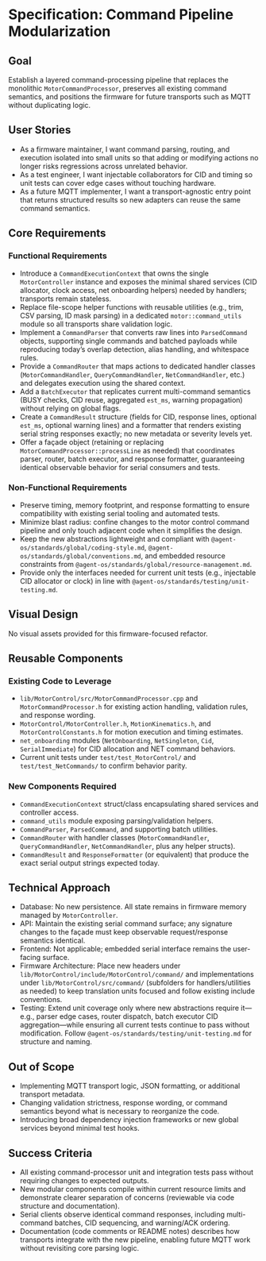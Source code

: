 # Specification: Command Pipeline Modularization

## Goal
Establish a layered command-processing pipeline that replaces the monolithic `MotorCommandProcessor`, preserves all existing command semantics, and positions the firmware for future transports such as MQTT without duplicating logic.

## User Stories
- As a firmware maintainer, I want command parsing, routing, and execution isolated into small units so that adding or modifying actions no longer risks regressions across unrelated behavior.
- As a test engineer, I want injectable collaborators for CID and timing so unit tests can cover edge cases without touching hardware.
- As a future MQTT implementer, I want a transport-agnostic entry point that returns structured results so new adapters can reuse the same command semantics.

## Core Requirements
### Functional Requirements
- Introduce a `CommandExecutionContext` that owns the single `MotorController` instance and exposes the minimal shared services (CID allocator, clock access, net onboarding helpers) needed by handlers; transports remain stateless.
- Replace file-scope helper functions with reusable utilities (e.g., trim, CSV parsing, ID mask parsing) in a dedicated `motor::command_utils` module so all transports share validation logic.
- Implement a `CommandParser` that converts raw lines into `ParsedCommand` objects, supporting single commands and batched payloads while reproducing today’s overlap detection, alias handling, and whitespace rules.
- Provide a `CommandRouter` that maps actions to dedicated handler classes (`MotorCommandHandler`, `QueryCommandHandler`, `NetCommandHandler`, etc.) and delegates execution using the shared context.
- Add a `BatchExecutor` that replicates current multi-command semantics (BUSY checks, CID reuse, aggregated `est_ms`, warning propagation) without relying on global flags.
- Create a `CommandResult` structure (fields for CID, response lines, optional `est_ms`, optional warning lines) and a formatter that renders existing serial string responses exactly; no new metadata or severity levels yet.
- Offer a façade object (retaining or replacing `MotorCommandProcessor::processLine` as needed) that coordinates parser, router, batch executor, and response formatter, guaranteeing identical observable behavior for serial consumers and tests.

### Non-Functional Requirements
- Preserve timing, memory footprint, and response formatting to ensure compatibility with existing serial tooling and automated tests.
- Minimize blast radius: confine changes to the motor control command pipeline and only touch adjacent code when it simplifies the design.
- Keep the new abstractions lightweight and compliant with `@agent-os/standards/global/coding-style.md`, `@agent-os/standards/global/conventions.md`, and embedded resource constraints from `@agent-os/standards/global/resource-management.md`.
- Provide only the interfaces needed for current unit tests (e.g., injectable CID allocator or clock) in line with `@agent-os/standards/testing/unit-testing.md`.

## Visual Design
No visual assets provided for this firmware-focused refactor.

## Reusable Components
### Existing Code to Leverage
- `lib/MotorControl/src/MotorCommandProcessor.cpp` and `MotorCommandProcessor.h` for existing action handling, validation rules, and response wording.
- `MotorControl/MotorController.h`, `MotionKinematics.h`, and `MotorControlConstants.h` for motion execution and timing estimates.
- `net_onboarding` modules (`NetOnboarding`, `NetSingleton`, `Cid`, `SerialImmediate`) for CID allocation and NET command behaviors.
- Current unit tests under `test/test_MotorControl/` and `test/test_NetCommands/` to confirm behavior parity.

### New Components Required
- `CommandExecutionContext` struct/class encapsulating shared services and controller access.
- `command_utils` module exposing parsing/validation helpers.
- `CommandParser`, `ParsedCommand`, and supporting batch utilities.
- `CommandRouter` with handler classes (`MotorCommandHandler`, `QueryCommandHandler`, `NetCommandHandler`, plus any helper structs).
- `CommandResult` and `ResponseFormatter` (or equivalent) that produce the exact serial output strings expected today.

## Technical Approach
- Database: No new persistence. All state remains in firmware memory managed by `MotorController`.
- API: Maintain the existing serial command surface; any signature changes to the façade must keep observable request/response semantics identical.
- Frontend: Not applicable; embedded serial interface remains the user-facing surface.
- Firmware Architecture: Place new headers under `lib/MotorControl/include/MotorControl/command/` and implementations under `lib/MotorControl/src/command/` (subfolders for handlers/utilities as needed) to keep translation units focused and follow existing include conventions.
- Testing: Extend unit coverage only where new abstractions require it—e.g., parser edge cases, router dispatch, batch executor CID aggregation—while ensuring all current tests continue to pass without modification. Follow `@agent-os/standards/testing/unit-testing.md` for structure and naming.

## Out of Scope
- Implementing MQTT transport logic, JSON formatting, or additional transport metadata.
- Changing validation strictness, response wording, or command semantics beyond what is necessary to reorganize the code.
- Introducing broad dependency injection frameworks or new global services beyond minimal test hooks.

## Success Criteria
- All existing command-processor unit and integration tests pass without requiring changes to expected outputs.
- New modular components compile within current resource limits and demonstrate clearer separation of concerns (reviewable via code structure and documentation).
- Serial clients observe identical command responses, including multi-command batches, CID sequencing, and warning/ACK ordering.
- Documentation (code comments or README notes) describes how transports integrate with the new pipeline, enabling future MQTT work without revisiting core parsing logic.
